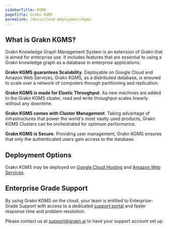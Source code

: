 ```yaml
---
sidebarTitle: KGMS
pageTitle: Grakn KGMS
permalink: /docs/cloud-deployment/kgms
---
```


## What is Grakn KGMS?
Grakn Knowledge Graph Management System is an extension of Grakn that is aimed for enterprise use. It includes features that are essential to using a Grakn knowledge graph as a database in enterprise applications.


**Grakn KGMS guarantees Scalability**. Deployable on Google Cloud and Amazon Web Services, Grakn KGMS, as a distributed database, is ensured to scale over a network of computers through partitioning and replication.

**Grakn KGMS is made for Elastic Throughput**. As new machines are added to the Grakn KGMS cluster, read and write throughput scales linearly without any downtime.

**Grakn KGMS comes with Cluster Management**. Taking advantage of infrastructures that power the world's most vastly used products, Grakn KGMS Clusters can be orchestrated for optimum performance.

**Grakn KGMS is Secure**. Providing user management, Grakn KGMS ensures that only the authenticated users gain access to the database.

## Deployment Options
Grakn KGMS may be deployed on [Google Cloud Hosting](/docs/cloud-deployment/google-cloud) and [Amazon Web Services](/docs/cloud-deployment/aws).

## Enterprise Grade Support
By using Grakn KGMS on the cloud, your team is entitled to Enterprise-Grade Support with access to a dedicated [support portal](https://support.grakn.ai/auth/login) and faster response time and problem resolution.

Please contact us at support@grakn.ai to have your support account set up.